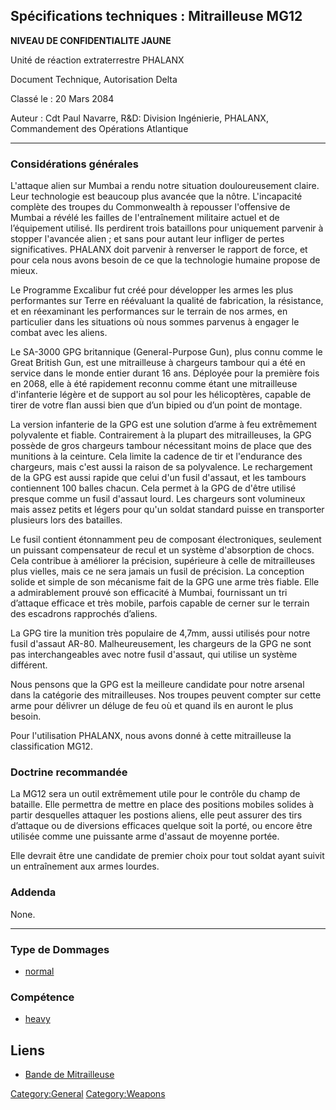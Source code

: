 ## Spécifications techniques : Mitrailleuse MG12

**NIVEAU DE CONFIDENTIALITE JAUNE**

Unité de réaction extraterrestre PHALANX

Document Technique, Autorisation Delta

Classé le : 20 Mars 2084

Auteur : Cdt Paul Navarre, R&D: Division Ingénierie, PHALANX,
Commandement des Opérations Atlantique

------------------------------------------------------------------------

### Considérations générales

L'attaque alien sur Mumbai a rendu notre situation douloureusement
claire. Leur technologie est beaucoup plus avancée que la nôtre.
L'incapacité complète des troupes du Commonwealth à repousser
l'offensive de Mumbai a révélé les failles de l'entraînement militaire
actuel et de l’équipement utilisé. Ils perdirent trois bataillons pour
uniquement parvenir à stopper l'avancée alien ; et sans pour autant leur
infliger de pertes significatives. PHALANX doit parvenir à renverser le
rapport de force, et pour cela nous avons besoin de ce que la
technologie humaine propose de mieux.

Le Programme Excalibur fut créé pour développer les armes les plus
performantes sur Terre en réévaluant la qualité de fabrication, la
résistance, et en réexaminant les performances sur le terrain de nos
armes, en particulier dans les situations où nous sommes parvenus à
engager le combat avec les aliens.

Le SA-3000 GPG britannique (General-Purpose Gun), plus connu comme le
Great British Gun, est une mitrailleuse à chargeurs tambour qui a été en
service dans le monde entier durant 16 ans. Déployée pour la première
fois en 2068, elle à été rapidement reconnu comme étant une mitrailleuse
d'infanterie légère et de support au sol pour les hélicoptères, capable
de tirer de votre flan aussi bien que d’un bipied ou d’un point de
montage.

La version infanterie de la GPG est une solution d’arme à feu
extrêmement polyvalente et fiable. Contrairement à la plupart des
mitrailleuses, la GPG possède de gros chargeurs tambour nécessitant
moins de place que des munitions à la ceinture. Cela limite la cadence
de tir et l'endurance des chargeurs, mais c'est aussi la raison de sa
polyvalence. Le rechargement de la GPG est aussi rapide que celui d'un
fusil d'assaut, et les tambours contiennent 100 balles chacun. Cela
permet à la GPG de d'être utilisé presque comme un fusil d'assaut lourd.
Les chargeurs sont volumineux mais assez petits et légers pour qu'un
soldat standard puisse en transporter plusieurs lors des batailles.

Le fusil contient étonnamment peu de composant électroniques, seulement
un puissant compensateur de recul et un système d'absorption de chocs.
Cela contribue à améliorer la précision, supérieure à celle de
mitrailleuses plus vielles, mais ce ne sera jamais un fusil de
précision. La conception solide et simple de son mécanisme fait de la
GPG une arme très fiable. Elle a admirablement prouvé son efficacité à
Mumbai, fournissant un tri d’attaque efficace et très mobile, parfois
capable de cerner sur le terrain des escadrons rapprochés d’aliens.

La GPG tire la munition très populaire de 4,7mm, aussi utilisés pour
notre fusil d'assaut AR-80. Malheureusement, les chargeurs de la GPG ne
sont pas interchangeables avec notre fusil d'assaut, qui utilise un
système différent.

Nous pensons que la GPG est la meilleure candidate pour notre arsenal
dans la catégorie des mitrailleuses. Nos troupes peuvent compter sur
cette arme pour délivrer un déluge de feu où et quand ils en auront le
plus besoin.

Pour l'utilisation PHALANX, nous avons donné à cette mitrailleuse la
classification MG12.

### Doctrine recommandée

La MG12 sera un outil extrêmement utile pour le contrôle du champ de
bataille. Elle permettra de mettre en place des positions mobiles
solides à partir desquelles attaquer les postions aliens, elle peut
assurer des tirs d’attaque ou de diversions efficaces quelque soit la
porté, ou encore être utilisée comme une puissante arme d'assaut de
moyenne portée.

Elle devrait être une candidate de premier choix pour tout soldat ayant
suivit un entraînement aux armes lourdes.

### Addenda

None.

------------------------------------------------------------------------

### Type de Dommages

- [normal](Damage/normal "wikilink")

### Compétence

- [heavy](Skills/heavy "wikilink")

## Liens

- [Bande de
  Mitrailleuse](Equipement/Munition/Bande_de_Mitrailleuse "wikilink")

[Category:General](Category:General "wikilink")
[Category:Weapons](Category:Weapons "wikilink")